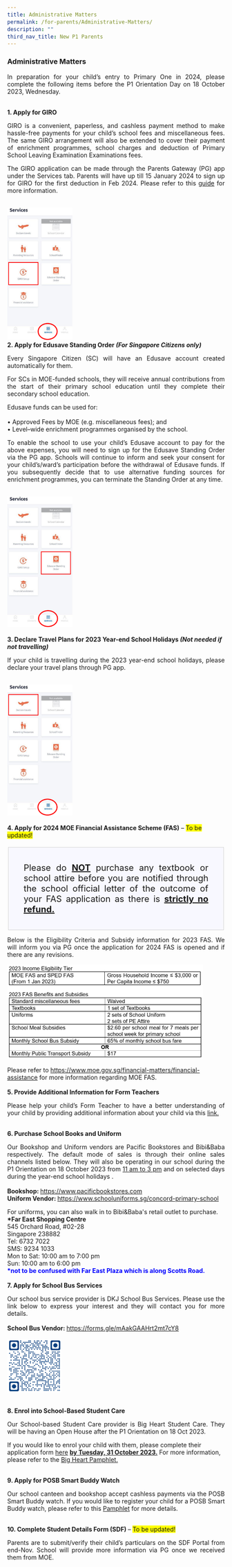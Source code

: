 ```yaml
---
title: Administrative Matters
permalink: /for-parents/Administrative-Matters/
description: ""
third_nav_title: New P1 Parents
---
```

<h3>Administrative Matters</h3>

<p style="text-align:justify">In preparation for your child’s entry to Primary One in 2024, please complete the following items before the P1 Orientation Day on 18 October 2023, Wednesday.</p>
<br>
<b>1.  Apply for GIRO</b>

<p style="text-align:justify">GIRO is a convenient, paperless, and cashless payment method to make hassle-free payments for your child’s school fees and miscellaneous fees. The same GIRO arrangement will also be extended to cover their payment of enrichment programmes, school charges and deduction of Primary School Leaving Examination Examinations fees.</p>
<p style="text-align:justify">The GIRO application can be made through the Parents Gateway (PG) app under the Services tab. Parents will have up till 15 January 2024 to sign up for GIRO for the first deduction in Feb 2024. Please refer to this <a href="/files/egiro%20user%20guide%20sep23.pdf" target="_blank" rel="noopner noreferrer">guide</a> for more information.</p>
<br>
<img style="width:30%" src="/images/giro%20picture.png">
<br>
<b>2.  Apply for Edusave Standing Order <em>(For Singapore Citizens only)</em></b>
<p style="text-align:justify">Every Singapore Citizen (SC) will have an Edusave account created automatically for them.</p>
<p style="text-align:justify">For SCs in MOE-funded schools, they will receive annual contributions from the start of their primary school education until they complete their secondary school education.</p>
<p style="text-align:justify">Edusave funds can be used for:<br><br> •	Approved Fees by MOE (e.g. miscellaneous fees); and<br>•	Level–wide enrichment programmes organised by the school.</p>

<p style="text-align:justify">To enable the school to use your child’s Edusave account to pay for the above expenses, you will need to sign up for the Edusave Standing Order via the PG app. Schools will continue to inform and seek your consent for your child’s/ward’s participation before the withdrawal of Edusave funds. If you subsequently decide that to use alternative funding sources for enrichment programmes, you can terminate the Standing Order at any time.</p>
<br>
<img style="width:30%" src="/images/edusave%20standing%20order.png"><br><br>
<b>3.  Declare Travel Plans for 2023 Year-end School Holidays <em>(Not needed if not travelling)</em></b>
<p style="text-align:justify">If your child is travelling during the 2023 year-end school holidays, please declare your travel plans through PG app.</p>
<br>
<img style="width:30%" src="/images/declare%20travel%20plans.png"><br><br>
<b>4.  Apply for 2024 MOE Financial Assistance Scheme (FAS)</b> – <span style="background-color: #FFFF00">To be updated!</span><br><br>
<div style="background: ghostwhite; font-size: 20px; text-align:justify; padding: 35px; border: 1px solid lightgray; margin: 2px;">Please do <b><u>NOT</u></b> purchase any textbook or school attire before you are notified through the school official letter of the outcome of your FAS application as there is <b><u>strictly no refund.</u></b></div>
<p style="text-align:justify">Below is the Eligibility Criteria and Subsidy information for 2023 FAS. We will inform you via PG once the application for 2024 FAS is opened and if there are any revisions.</p>
<img style="width:90%" src="/images/2023%20income%20eligibility%20tier.png"><br>
<p>Please refer to <a href="https://www.moe.gov.sg/financial-matters/financial-assistance" target="_blank" rel="noopener noreferrer">https://www.moe.gov.sg/financial-matters/financial-assistance</a> for more information regarding MOE FAS.
<br><br>
<b>5.  Provide Additional Information for Form Teachers</b> <br>
</p><p style="text-align:justify">Please help your child’s Form Teacher to have a better understanding of your child by providing additional information about your child via this <a href="https://go.gov.sg/cps-pupilprofile" target="_blank" rel="noopener noreferrer">link.</a></p>
<br>
<b>6.  Purchase School Books and Uniform</b> <br>
<p style="text-align:justify">Our Bookshop and Uniform vendors are Pacific Bookstores and Bibi&amp;Baba respectively. The default mode of sales is through their online sales channels listed below. They will also be operating in our school during the P1 Orientation on 18 October 2023 from <u>11 am to 3 pm</u> and on selected days during the year-end school holidays .<br><br><b>Bookshop: </b><a href="https://www.pacificbookstores.com" target="_blank" rel="noopener no referrer">https://www.pacificbookstores.com</a><br>
<b>Uniform Vendor: </b> <a href="https://www.schooluniforms.sg/concord-primary-school" target="_blank" rel="noopener no referrer">https://www.schooluniforms.sg/concord-primary-school</a><br></p>
<p style="align:justify">For uniforms, you can also walk in to Bibi&amp;Baba's retail outlet to purchase.<br><b>*Far East Shopping Centre</b><br>545 Orchard Road, #02-28<br>Singapore 238882
<br>Tel: 6732 7022<br>SMS: 9234 1033<br>Mon to Sat: 10:00 am to 7:00 pm<br>Sun: 10:00 am to 6:00 pm<br>
	<span style="color:blue"><b>*not to be confused with Far East Plaza which is along Scotts Road.</b></span><br><br>
<b>7.  Apply for School Bus Services</b><br>
</p><p style="text-align:justify">Our school bus service provider is DKJ School Bus Services. Please use the link below to express your interest and they will contact you for more details.<br><br><b>School Bus Vendor: </b> <a href="https://forms.gle/mAakGAAHrt2mt7cY8" target="_blank" rel="noopener no referrer">https://forms.gle/mAakGAAHrt2mt7cY8</a><br><br>
<a href="https://docs.google.com/forms/d/e/1FAIpQLSfnlNvib4gd4HPs3uEKe7_WAjqfnH3APerZtPV5nh4-jdre0g/viewform" target="_blank" rel="noopener no referrer"><img style="width:25%" src="/images/school%20bus%20vendor%20qr%20code.png"></a><br></p><br>
<b>8.  Enrol into School-Based Student Care</b><br>
<p style="text-align:justify">Our School-based Student Care provider is Big Heart Student Care. They will be having an Open House after the P1 Orientation on 18 Oct 2023.</p>
<p>If you would like to enrol your child with them, please complete their application form <a href="https://bigheartstudentcare.com/interest/" target="_blank" rel="no opener noreferrer">here</a> <b><u>by Tuesday, 31 October 2023.</u></b> For more information, please refer to the <a href="/files/big%20heart%20pamphlet.pdf" target="_blank" rel="noopener no referrer"> Big Heart Pamphlet.</a></p><br>
<b>9. Apply for POSB Smart Buddy Watch</b><br>
<p style="text-align:justify">Our school canteen and bookshop accept cashless payments via the POSB Smart Buddy watch. If you would like to register your child for a POSB Smart Buddy watch, please refer to this <a href="/files/smart%20buddy%20registration%20pamphlet.pdf" target="_blank" rel="no opener noreferrer">Pamphlet</a> for more details.</p><br>
<b>10. Complete Student Details Form (SDF) </b> – <span style="background-color: #FFFF00">To be updated!</span><br>
<p style="text-align:justify">Parents are to submit/verify their child’s particulars on the SDF Portal from end-Nov. School will provide more information via PG once we received them from MOE.</p>